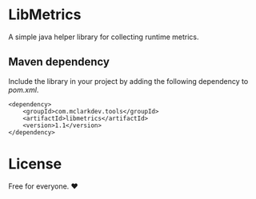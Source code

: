 # LibMetrics

A simple java helper library for collecting runtime metrics.

## Maven dependency

Include the library in your project by adding the following dependency to _pom.xml_.

```
<dependency>
	<groupId>com.mclarkdev.tools</groupId>
	<artifactId>libmetrics</artifactId>
	<version>1.1</version>
</dependency>
```

# License

Free for everyone. ❤
